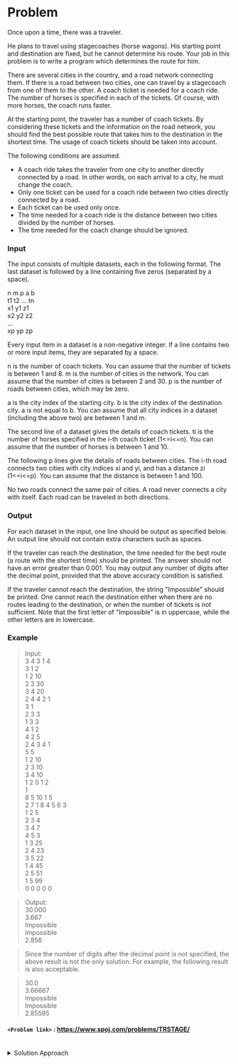 # Problem
Once upon a time, there was a traveler.  
  
He plans to travel using stagecoaches (horse wagons). His starting point and destination are fixed, but he cannot determine his route. Your job in this problem is to write a program which determines the route for him.  
  
There are several cities in the country, and a road network connecting them. If there is a road between two cities, one can travel by a stagecoach from one of them to the other. A coach ticket is needed for a coach ride. The number of horses is specified in each of the tickets. Of course, with more horses, the coach runs faster.  
  
At the starting point, the traveler has a number of coach tickets. By considering these tickets and the information on the road network, you should find the best possible route that takes him to the destination in the shortest time. The usage of coach tickets should be taken into account.  
  
The following conditions are assumed.  
  

*   A coach ride takes the traveler from one city to another directly connected by a road. In other words, on each arrival to a city, he must change the coach.
*   Only one ticket can be used for a coach ride between two cities directly connected by a road.
*   Each ticket can be used only once.
*   The time needed for a coach ride is the distance between two cities divided by the number of horses.
*   The time needed for the coach change should be ignored.

### Input
The input consists of multiple datasets, each in the following format. The last dataset is followed by a line containing five zeros (separated by a space). 

n m p a b  <br/>
t1 t2 ... tn  <br/>
x1 y1 z1  <br/>
x2 y2 z2  <br/>
...  <br/>
xp yp zp <br/>

Every input item in a dataset is a non-negative integer. If a line contains two or more input items, they are separated by a space.

n is the number of coach tickets. You can assume that the number of tickets is between 1 and 8. m is the number of cities in the network. You can assume that the number of cities is between 2 and 30. p is the number of roads between cities, which may be zero.

a is the city index of the starting city. b is the city index of the destination city. a is not equal to b. You can assume that all city indices in a dataset (including the above two) are between 1 and m.

The second line of a dataset gives the details of coach tickets. ti is the number of horses specified in the i-th coach ticket (1<=i<=n). You can assume that the number of horses is between 1 and 10.

The following p lines give the details of roads between cities. The i-th road connects two cities with city indices xi and yi, and has a distance zi (1<=i<=p). You can assume that the distance is between 1 and 100.

No two roads connect the same pair of cities. A road never connects a city with itself. Each road can be traveled in both directions.

### Output
For each dataset in the input, one line should be output as specified below. An output line should not contain extra characters such as spaces.

If the traveler can reach the destination, the time needed for the best route (a route with the shortest time) should be printed. The answer should not have an error greater than 0.001. You may output any number of digits after the decimal point, provided that the above accuracy condition is satisfied.

If the traveler cannot reach the destination, the string "Impossible" should be printed. One cannot reach the destination either when there are no routes leading to the destination, or when the number of tickets is not sufficient. Note that the first letter of "Impossible" is in uppercase, while the other letters are in lowercase.

### Example
>Input:<br/>
3 4 3 1 4<br/>
3 1 2<br/>
1 2 10<br/>
2 3 30<br/>
3 4 20<br/>
2 4 4 2 1<br/>
3 1<br/>
2 3 3<br/>
1 3 3<br/>
4 1 2<br/>
4 2 5<br/>
2 4 3 4 1<br/>
5 5<br/>
1 2 10<br/>
2 3 10<br/>
3 4 10<br/>
1 2 0 1 2<br/>
1<br/>
8 5 10 1 5<br/>
2 7 1 8 4 5 6 3<br/>
1 2 5<br/>
2 3 4<br/>
3 4 7<br/>
4 5 3<br/>
1 3 25<br/>
2 4 23<br/>
3 5 22<br/>
1 4 45<br/>
2 5 51<br/>
1 5 99<br/>
0 0 0 0 0<br/>

>Output:<br/>
30.000<br/>
3.667<br/>
Impossible<br/>
Impossible<br/>
2.856<br/>

>Since the number of digits after the decimal point is not specified, the above result is not the only solution. For example, the following result is also acceptable.

>30.0<br/>
3.66667<br/>
Impossible<br/>
Impossible<br/>
2.85595<br/>

#### `<Problem link>` : <https://www.spoj.com/problems/TRSTAGE/>
<br/>
<details>
  <summary>Solution Approach</summary>
  
  ######
  
   
  
  ### References
  
  ><br/>
  
</details>
